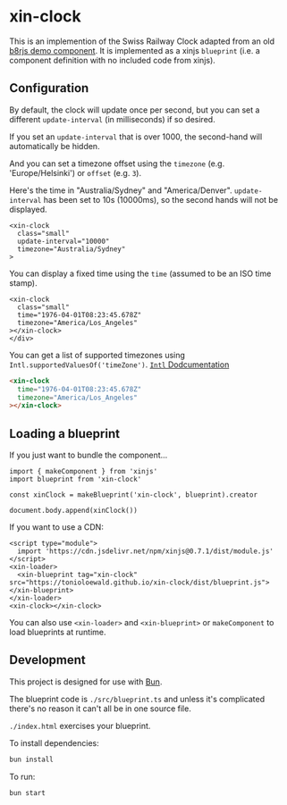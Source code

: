 # xin-clock

This is an implemention of the Swiss Railway Clock adapted from an old
[b8rjs demo component](https://b8rjs.com/?source=components/swiss-clock.js).
It is implemented as a xinjs `blueprint` (i.e. a component definition with
no included code from xinjs).

## Configuration

By default, the clock will update once per second, but you can set a
different `update-interval` (in milliseconds) if so desired.

If you set an `update-interval` that is over 1000, the second-hand will
automatically be hidden.

And you can set a timezone offset using the `timezone` (e.g. 'Europe/Helsinki') or `offset` (e.g. `3`).

Here's the time in "Australia/Sydney" and "America/Denver". `update-interval` has been set
to 10s (10000ms), so the second hands will not be displayed.

```
<xin-clock
  class="small"
  update-interval="10000"
  timezone="Australia/Sydney"
>
```

You can display a fixed time using the `time` (assumed to be an ISO time stamp).

```
<xin-clock
  class="small"
  time="1976-04-01T08:23:45.678Z"
  timezone="America/Los_Angeles"
></xin-clock>
</div>
```

You can get a list of supported timezones using `Intl.supportedValuesOf('timeZone')`.
[`Intl` Dodcumentation](https://developer.mozilla.org/en-US/docs/Web/JavaScript/Reference/Global_Objects/Intl)

```html
<xin-clock
  time="1976-04-01T08:23:45.678Z"
  timezone="America/Los_Angeles"
></xin-clock>
```

## Loading a blueprint

If you just want to bundle the component…

```
import { makeComponent } from 'xinjs'
import blueprint from 'xin-clock'

const xinClock = makeBlueprint('xin-clock', blueprint).creator

document.body.append(xinClock())
```

If you want to use a CDN:

```
<script type="module">
  import 'https://cdn.jsdelivr.net/npm/xinjs@0.7.1/dist/module.js'
</script>
<xin-loader>
  <xin-blueprint tag="xin-clock" src="https://tonioloewald.github.io/xin-clock/dist/blueprint.js"></xin-blueprint>
</xin-loader>
<xin-clock></xin-clock>
```

You can also use `<xin-loader>` and `<xin-blueprint>` or `makeComponent` to load blueprints at runtime.

## Development

This project is designed for use with [Bun](https://bun.sh).

The blueprint code is `./src/blueprint.ts` and unless it's complicated there's no reason
it can't all be in one source file.

`./index.html` exercises your blueprint.

To install dependencies:

```bash
bun install
```

To run:

```bash
bun start
```

